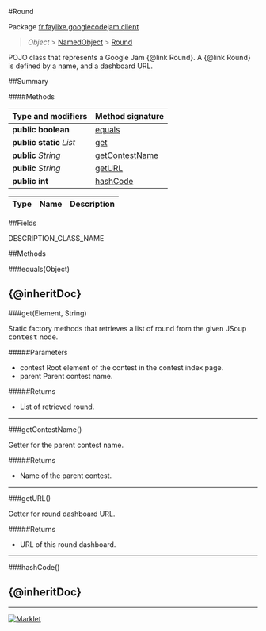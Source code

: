 #Round

Package [fr.faylixe.googlecodejam.client](README.md)<br>
> *Object* > [NamedObject](common/NamedObject.md) > [Round](Round.md)

<p>POJO class that represents a Google Jam {@link Round}.
 A {@link Round} is defined by a name, and a dashboard
 URL.</p>

##Summary

####Methods

Type and modifiers | Method signature
 --- | --- 
**public** **boolean** | [equals](#equalsobject)
**public static** *List* | [get](#getelement-string)
**public** *String* | [getContestName](#getcontestname)
**public** *String* | [getURL](#geturl)
**public** **int** | [hashCode](#hashcode)

Type | Name | Description
 --- | --- | --- 


##Fields

DESCRIPTION_CLASS_NAME

##Methods

###equals(Object)


{@inheritDoc}
---
###get(Element, String)


<p>Static factory methods that retrieves a list of round
 from the given JSoup <tt>contest</tt> node.</p>
#####Parameters


* contest Root element of the contest in the contest index page.
* parent Parent contest name.

#####Returns


* List of retrieved round.

---
###getContestName()


<p>Getter for the parent contest name.</p>
#####Returns


* Name of the parent contest.

---
###getURL()


<p>Getter for round dashboard URL.</p>
#####Returns


* URL of this round dashboard.

---
###hashCode()


{@inheritDoc}
---
---
[![Marklet](https://img.shields.io/badge/Generated%20by-Marklet-green.svg)](https://github.com/Faylixe/marklet)